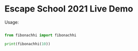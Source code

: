 # Escape School 2021 Live Demo

Usage:
```python

from fibonachhi import fibonachhi

print(fibonachhi(10))
```
